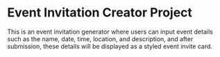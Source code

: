 # Event Invitation Creator Project

This is an event invitation generator where users can input event details such as the name, date, time, location, and description, and after submission, these details will be displayed as a styled event invite card.
